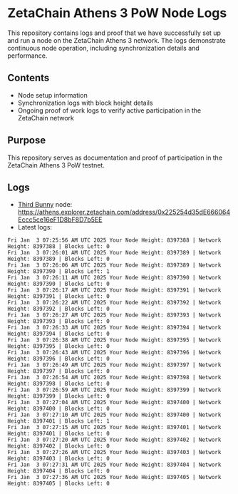 # ZetaChain Athens 3 PoW Node Logs
This repository contains logs and proof that we have successfully set up and run a node on the ZetaChain Athens 3 network. The logs demonstrate continuous node operation, including synchronization details and performance.

## Contents
- Node setup information
- Synchronization logs with block height details
- Ongoing proof of work logs to verify active participation in the ZetaChain network

## Purpose
This repository serves as documentation and proof of participation in the ZetaChain Athens 3 PoW testnet.

## Logs

- [Third Bunny](https://thirdbunny.xyz/) node: https://athens.explorer.zetachain.com/address/0x225254d35dE666064Eccc5ce16eF1D8bF8D7b5EE
- Latest logs:
```
Fri Jan  3 07:25:56 AM UTC 2025 Your Node Height: 8397388 | Network Height: 8397388 | Blocks Left: 0
Fri Jan  3 07:26:01 AM UTC 2025 Your Node Height: 8397389 | Network Height: 8397389 | Blocks Left: 0
Fri Jan  3 07:26:06 AM UTC 2025 Your Node Height: 8397389 | Network Height: 8397390 | Blocks Left: 1
Fri Jan  3 07:26:11 AM UTC 2025 Your Node Height: 8397390 | Network Height: 8397390 | Blocks Left: 0
Fri Jan  3 07:26:17 AM UTC 2025 Your Node Height: 8397391 | Network Height: 8397391 | Blocks Left: 0
Fri Jan  3 07:26:22 AM UTC 2025 Your Node Height: 8397392 | Network Height: 8397392 | Blocks Left: 0
Fri Jan  3 07:26:27 AM UTC 2025 Your Node Height: 8397393 | Network Height: 8397393 | Blocks Left: 0
Fri Jan  3 07:26:33 AM UTC 2025 Your Node Height: 8397394 | Network Height: 8397394 | Blocks Left: 0
Fri Jan  3 07:26:38 AM UTC 2025 Your Node Height: 8397395 | Network Height: 8397395 | Blocks Left: 0
Fri Jan  3 07:26:43 AM UTC 2025 Your Node Height: 8397396 | Network Height: 8397396 | Blocks Left: 0
Fri Jan  3 07:26:49 AM UTC 2025 Your Node Height: 8397397 | Network Height: 8397397 | Blocks Left: 0
Fri Jan  3 07:26:54 AM UTC 2025 Your Node Height: 8397398 | Network Height: 8397398 | Blocks Left: 0
Fri Jan  3 07:26:59 AM UTC 2025 Your Node Height: 8397399 | Network Height: 8397399 | Blocks Left: 0
Fri Jan  3 07:27:04 AM UTC 2025 Your Node Height: 8397400 | Network Height: 8397400 | Blocks Left: 0
Fri Jan  3 07:27:10 AM UTC 2025 Your Node Height: 8397400 | Network Height: 8397401 | Blocks Left: 1
Fri Jan  3 07:27:15 AM UTC 2025 Your Node Height: 8397401 | Network Height: 8397401 | Blocks Left: 0
Fri Jan  3 07:27:20 AM UTC 2025 Your Node Height: 8397402 | Network Height: 8397402 | Blocks Left: 0
Fri Jan  3 07:27:26 AM UTC 2025 Your Node Height: 8397403 | Network Height: 8397403 | Blocks Left: 0
Fri Jan  3 07:27:31 AM UTC 2025 Your Node Height: 8397404 | Network Height: 8397404 | Blocks Left: 0
Fri Jan  3 07:27:36 AM UTC 2025 Your Node Height: 8397405 | Network Height: 8397405 | Blocks Left: 0
```
